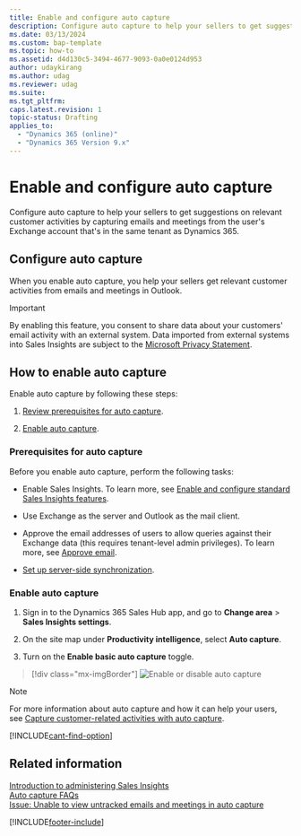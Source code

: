 ```yaml
---
title: Enable and configure auto capture
description: Configure auto capture to help your sellers to get suggestions on relevant customer activities by capturing emails and meetings from Outlook.
ms.date: 03/13/2024
ms.custom: bap-template
ms.topic: how-to
ms.assetid: d4d130c5-3494-4677-9093-0a0e0124d953
author: udaykirang
ms.author: udag
ms.reviewer: udag
ms.suite: 
ms.tgt_pltfrm: 
caps.latest.revision: 1
topic-status: Drafting
applies_to: 
  - "Dynamics 365 (online)"
  - "Dynamics 365 Version 9.x"
---
```


# Enable and configure auto capture 

Configure auto capture to help your sellers to get suggestions on relevant customer activities by capturing emails and meetings from the user's Exchange account that's in the same tenant as Dynamics 365.

## Configure auto capture

When you enable auto capture, you help your sellers get relevant customer activities from emails and meetings in Outlook.

> [!IMPORTANT]
> By enabling this feature, you consent to share data about your customers' email activity with an external system. Data imported from external systems into Sales Insights are subject to the [Microsoft Privacy Statement](https://go.microsoft.com/fwlink/?linkid=2116778).


## How to enable auto capture

Enable auto capture by following these steps:

1.	[Review prerequisites for auto capture](#prerequisites-for-auto-capture).

2.	[Enable auto capture](#enable-auto-capture).

### Prerequisites for auto capture

Before you enable auto capture, perform the following tasks: 

-	Enable Sales Insights. To learn more, see [Enable and configure standard Sales Insights features](intro-admin-guide-sales-insights.md#enable-and-configure-standard-sales-insights-features).

- Use Exchange as the server and Outlook as the mail client. 
- Approve the email addresses of users to allow queries against their Exchange data (this requires tenant-level admin privileges). To learn more, see [Approve email](/dynamics365/customer-engagement/admin/connect-exchange-online#approve-email). 
-	[Set up server-side synchronization](/power-platform/admin/email-message-filtering-correlation).

### Enable auto capture

1.	Sign in to the Dynamics 365 Sales Hub app, and go to **Change area** > **Sales Insights settings**.

2.	On the site map under **Productivity intelligence**, select **Auto capture**. 

3.	Turn on the **Enable basic auto capture** toggle.

> [!div class="mx-imgBorder"]
> ![Enable or disable auto capture](media/si-admin-auto-capture-enable-disable.png "Enable or disable auto capture")

> [!NOTE]
> For more information about auto capture and how it can help your users, see [Capture customer-related activities with auto capture](auto-capture.md).


[!INCLUDE[cant-find-option](../includes/cant-find-option.md)]

## Related information

[Introduction to administering Sales Insights](intro-admin-guide-sales-insights.md)  
[Auto capture FAQs](faqs-sales-insights.md#auto-capture)  
[Issue: Unable to view untracked emails and meetings in auto capture](/troubleshoot/dynamics-365/sales/troubleshoot-emails-issues#issue-unable-to-view-untracked-emails-and-meetings-in-auto-capture)  

[!INCLUDE[footer-include](../includes/footer-banner.md)]

